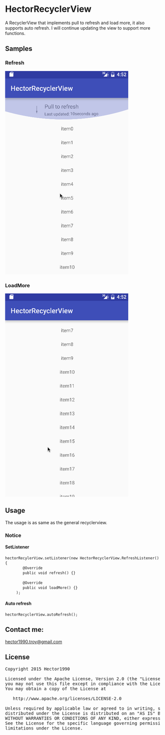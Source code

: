 # HectorRecyclerView
A RecyclerView that implements pull to refresh and load more, it also supports auto refresh. I will continue updating the view to support more functions.

## Samples
### Refresh
![Mou icon](pics/refresh.gif)

### LoadMore
![Mou icon](pics/loadmore.gif)

## Usage

The usage is as same as the general recyclerview.

### Notice
#### SetListener

	hectorRecylerView.setListener(new HectorRecyclerView.RefreshListener() {                         
            @Override
            public void refresh() {}

            @Override
            public void loadMore() {}
         );
         
#### Auto refresh

	hectorRecyclerView.autoRefresh();
	
## Contact me:
hector1990.troy@gmail.com

## License
<pre>Copyright 2015 Hector1990

Licensed under the Apache License, Version 2.0 (the "License");
you may not use this file except in compliance with the License.
You may obtain a copy of the License at

   http://www.apache.org/licenses/LICENSE-2.0

Unless required by applicable law or agreed to in writing, software
distributed under the License is distributed on an "AS IS" BASIS,
WITHOUT WARRANTIES OR CONDITIONS OF ANY KIND, either express or implied.
See the License for the specific language governing permissions and
limitations under the License.</pre>
